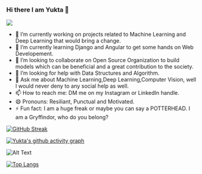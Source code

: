 ### Hi there I am Yukta 👋
![](https://img.shields.io/badge/MOOD-FOCUSED-informational?style=flat&logo=Python&logoColor=white&color=2bbc8a)

- 🔭 I’m currently working on projects related to Machine Learning and Deep Learning that would bring a change.
- 🌱 I’m currently learning Django and Angular to get some hands on Web Developement.
- 👯 I’m looking to collaborate on Open Source Organization to build models which can be beneficial and a great contribution to the society.
- 🤔 I’m looking for help with Data Structures and Algorithm.
- 💬 Ask me about Machine Learning,Deep Learning,Computer Vision, well I would never deny to any social help as well.
- 📫 How to reach me: DM me on my Instagram or LinkedIn handle.
- 😄 Pronouns: Resiliant, Punctual and Motivated.
- ⚡ Fun fact: I am a huge freak or maybe you can say a POTTERHEAD. I am a Gryffindor, who do you belong?

[![GitHub Streak](https://github-readme-streak-stats.herokuapp.com/?user=Yukta30&theme=dark)](https://git.io/streak-stats)

[![Yukta's github activity graph](https://activity-graph.herokuapp.com/graph?username=Yukta30&theme=react-dark)](https://github.com/Yukta30/github-readme-activity-graph)

![Alt Text](https://media.giphy.com/media/vFKqnCdLPNOKc/giphy.gif)



[![Top Langs](https://github-readme-stats.vercel.app/api/top-langs/?username=Yukta30)](https://github.com/Yukta30/github-readme-stats)

